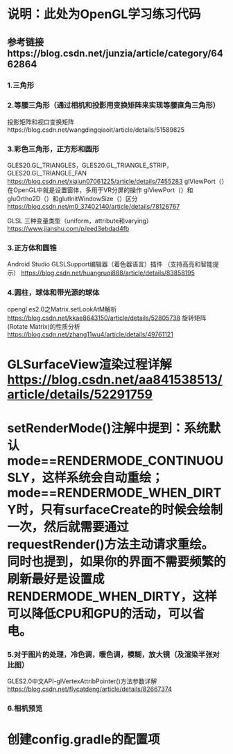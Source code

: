 
# 说明：此处为OpenGL学习练习代码
## 参考链接https://blog.csdn.net/junzia/article/category/6462864

### 1.三角形
### 2.等腰三角形（通过相机和投影用变换矩阵来实现等腰直角三角形）
投影矩阵和视口变换矩阵https://blog.csdn.net/wangdingqiaoit/article/details/51589825
### 3.彩色三角形，正方形和圆形 
GLES20.GL_TRIANGLES，GLES20.GL_TRIANGLE_STRIP，GLES20.GL_TRIANGLE_FAN https://blog.csdn.net/xiajun07061225/article/details/7455283
glViewPort（）在OpenGL中就是设置窗体，多用于VR分屏的操作
glViewPort（）和gluOrtho2D（）和glutInitWindowSize（）区分
https://blog.csdn.net/m0_37402140/article/details/78126767

GLSL 三种变量类型（uniform，attribute和varying）https://www.jianshu.com/p/eed3ebdad4fb
### 3.正方体和圆锥


Android Studio GLSLSupport编辑器（着色器语言）插件 （支持高亮和智能提示）
https://blog.csdn.net/huangruqi888/article/details/83858195
### 4.圆柱，球体和带光源的球体
opengl es2.0之Matrix.setLookAtM解析
https://blog.csdn.net/kkae8643150/article/details/52805738
旋转矩阵(Rotate Matrix)的性质分析
https://blog.csdn.net/zhang11wu4/article/details/49761121

# GLSurfaceView渲染过程详解 https://blog.csdn.net/aa841538513/article/details/52291759
# setRenderMode()注解中提到：系统默认mode==RENDERMODE_CONTINUOUSLY，这样系统会自动重绘；mode==RENDERMODE_WHEN_DIRTY时，只有surfaceCreate的时候会绘制一次，然后就需要通过requestRender()方法主动请求重绘。同时也提到，如果你的界面不需要频繁的刷新最好是设置成RENDERMODE_WHEN_DIRTY，这样可以降低CPU和GPU的活动，可以省电。

### 5.对于图片的处理，冷色调，暖色调，模糊，放大镜（及渲染半张对比图）

GLES2.0中文API-glVertexAttribPointer()方法参数详解
https://blog.csdn.net/flycatdeng/article/details/82667374
### 6.相机预览
# 创建config.gradle的配置项
